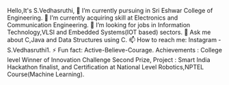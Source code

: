 Hello,It's S.Vedhasruthi,
    🔭 I’m currently pursuing in Sri Eshwar College of Engineering.
    🌱 I’m currently acquiring skill at Electronics and Communication Engineering.
    🤔 I’m looking for jobs in Information Technology,VLSI and Embedded Systems(IOT based) sectors.
    💬 Ask me about C,Java and Data Structures using C.
    📫 How to reach me: Instagram - S.Vedhasruthi1.
    ⚡ Fun fact: Active-Believe-Courage.
        Achievements : College level Winner of Innovation Challenge Second Prize,
        Project : Smart India Hackathon finalist, and Certification at National Level Robotics,NPTEL Course(Machine Learning).
